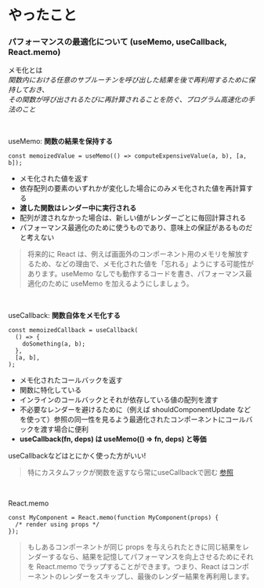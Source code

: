# やったこと
### パフォーマンスの最適化について (useMemo, useCallback, React.memo)

メモ化とは  
*関数内における任意のサブルーチンを呼び出した結果を後で再利用するために保持しておき、  
その関数が呼び出されるたびに再計算されることを防ぐ、プログラム高速化の手法のこと*

<br/>

useMemo: **関数の結果を保持する**

```
const memoizedValue = useMemo(() => computeExpensiveValue(a, b), [a, b]);
```
- メモ化された値を返す
- 依存配列の要素のいずれかが変化した場合にのみメモ化された値を再計算する
- **渡した関数はレンダー中に実行される**
- 配列が渡されなかった場合は、新しい値がレンダーごとに毎回計算される
- パフォーマンス最適化のために使うものであり、意味上の保証があるものだと考えない

> 将来的に React は、例えば画面外のコンポーネント用のメモリを解放するため、などの理由で、メモ化された値を「忘れる」ようにする可能性があります。useMemo なしでも動作するコードを書き、パフォーマンス最適化のために useMemo を加えるようにしましょう。

<br />

useCallback: **関数自体をメモ化する**
```
const memoizedCallback = useCallback(
  () => {
    doSomething(a, b);
  },
  [a, b],
);
```
- メモ化されたコールバックを返す
- 関数に特化している
- インラインのコールバックとそれが依存している値の配列を渡す
- 不必要なレンダーを避けるために（例えば shouldComponentUpdate などを使って）参照の同一性を見るよう最適化されたコンポーネントにコールバックを渡す場合に便利
- **useCallback(fn, deps) は useMemo(() => fn, deps) と等価**

useCallbackなどはとにかく使った方がいい!
> 特にカスタムフックが関数を返すなら常にuseCallbackで囲む [参照](https://blog.uhy.ooo/entry/2021-02-23/usecallback-custom-hooks/)
<br />

React.memo
```
const MyComponent = React.memo(function MyComponent(props) {
  /* render using props */
});
```
> もしあるコンポーネントが同じ props を与えられたときに同じ結果をレンダーするなら、結果を記憶してパフォーマンスを向上させるためにそれを React.memo でラップすることができます。つまり、React はコンポーネントのレンダーをスキップし、最後のレンダー結果を再利用します。
